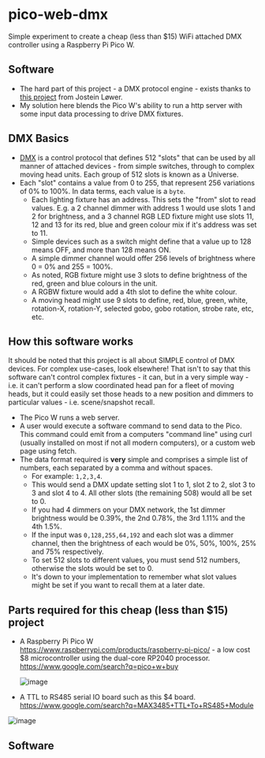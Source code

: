 # pico-web-dmx
Simple experiment to create a cheap (less than $15) WiFi attached DMX controller using a Raspberry Pi Pico W.

## Software
* The hard part of this project - a DMX protocol engine - exists thanks to [this project](https://github.com/jostlowe/Pico-DMX) from Jostein Løwer.
* My solution here blends the Pico W's ability to run a http server with some input data processing to drive DMX fixtures.

## DMX Basics
* [DMX](https://en.wikipedia.org/wiki/DMX512) is a control protocol that defines 512 "slots" that can be used by all manner of attached devices - from simple switches, through to complex moving head units. Each group of 512 slots is known as a Universe.
* Each "slot" contains a value from 0 to 255, that represent 256 variations of 0% to 100%. In data terms, each value is a `byte`.
  * Each lighting fixture has an address. This sets the "from" slot to read values. E.g. a 2 channel dimmer with address 1 would use slots 1 and 2 for brightness, and a 3 channel RGB LED fixture might use slots 11, 12 and 13 for its red, blue and green colour mix if it's address was set to 11.
  * Simple devices such as a switch might define that a value up to 128 means OFF, and more than 128 means ON.
  * A simple dimmer channel would offer 256 levels of brightness where 0 = 0% and 255 = 100%.
  * As noted, RGB fixture might use 3 slots to define brightness of the red, green and blue colours in the unit.
  * A RGBW fixture would add a 4th slot to define the white colour.
  * A moving head might use 9 slots to define, red, blue, green, white, rotation-X, rotation-Y, selected gobo, gobo rotation, strobe rate, etc, etc.

## How this software works
It should be noted that this project is all about SIMPLE control of DMX devices. For complex use-cases, look elsewhere! That isn't to say that this software can't control complex fixtures - it can, but in a very simple way - i.e. it can't perform a slow coordinated head pan for a fleet of moving heads, but it could easily set those heads to a new position and dimmers to particular values - i.e. scene/snapshot recall.

* The Pico W runs a web server.
* A user would execute a software command to send data to the Pico. This command could emit from a computers "command line" using curl (usually installed on most if not all modern computers), or a custom web page using fetch.
* The data format required is __very__ simple and comprises a simple list of numbers, each separated by a comma and without spaces.
  * For example: `1,2,3,4`.
  * This would send a DMX update setting slot 1 to 1, slot 2 to 2, slot 3 to 3 and slot 4 to 4. All other slots (the remaining 508) would all be set to 0.
  * If you had 4 dimmers on your DMX network, the 1st dimmer brightness would be 0.39%, the 2nd 0.78%, the 3rd 1.11% and the 4th 1.5%.
  * If the input was `0,128,255,64,192` and each slot was a dimmer channel, then the brightness of each would be 0%, 50%, 100%, 25% and 75% respectively.
  * To set 512 slots to different values, you must send 512 numbers, otherwise the slots would be set to 0.
  * It's down to your implementation to remember what slot values might be set if you want to recall them at a later date.

## Parts required for this cheap (less than $15) project
* A Raspberry Pi Pico W https://www.raspberrypi.com/products/raspberry-pi-pico/ - a low cost $8 microcontroller using the dual-core RP2040 processor. https://www.google.com/search?q=pico+w+buy
  
  ![image](https://github.com/bevand10/pico-web-dmx/assets/5892030/d0a5f3b6-b22b-427c-b304-86d5560cd694)

* A TTL to RS485 serial IO board such as this $4 board. https://www.google.com/search?q=MAX3485+TTL+To+RS485+Module

![image](https://github.com/bevand10/pico-web-dmx/assets/5892030/20c6705d-f332-4163-911e-9ccac005fb5c)

## Software
